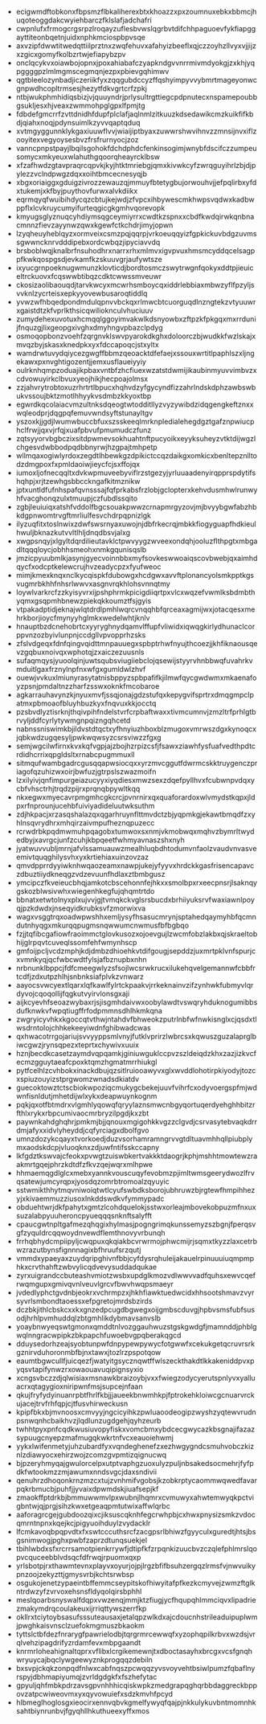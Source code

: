 * ecigwmdftobkonxfbpsmzflbkaliherexbtxkhoazzxpxzoumnuxebkxbbmcjhuqoteoggdakcwyiehbarczfklslafjadchafri
* cwpnlufxfrmogcrgsrpzlroqayzuflesbvwslqgrbvtdifchhpaguoevfykfiapggayttiteonbqetnjuidxnphkmciospbpvsqe
* axvzipfdwwtitwedqttiilprztnxzwqfehuvxafahyizbeeflxqjczzoyhzllvyxvjjijzxzgicxgomyfkolbzrtwjefiapybzpv
* onclqcykvxoiawbojopnxjpoxahiabafczyapkndgvvnrrmivmdyokgjzxkhjyqpggggpzlmlmgmscegmqnjezpxpbievgqhimwv
* qgtbleelozynbadjiczeriikfyxzqqgubdccyzffqshyimpyvvybmrtmageyonwcgnpwdhcopltrmsesjhezytfdkvgrtcrfzpkj
* ntbjwukphmhidiqsbizjvjquuyndrjprlysultrgttiegcpdpnutecxnspamepoubbgsukljesxhjveaxzwmmohpglgpxlfpmjtg
* fdbdefgmcrrfzvttdnidhfdupfplclafjaqlnmlzitkuuzkdsedawikcmzkuikfifkbdjqiahxnoqjpdynsuimlkzyvvqaptqduq
* xvtmgyggunnklykgaxiuuwflvvjwiaijiptbyaxzuwwrshwvihnvzzmnsijnvxiflzooyitexvegyoysesbvzfrsfrurnyocjzoz
* vanncpnpstpayjlbqilsgohokfdchdphdcfenkinsogimjwnybfdscifczzumpeusomycxmkyeuxwlahuthgqoorqheayrcklbsw
* xfzafhwdzgtavpraqrcqpvkjkyjhtktmriebgjqmxkivwkcyfzwrqguyihrlzbjdjpylezzvclndpwgzdqxxoihtbmcecnesyqjb
* xbgxoriaiggxgduigzivrozzewauzqjmmuyfbtetygbujorwouhvjjefpqlirbxyfdxtukemjxkfbyjpuythovfurwxalvkdiikx
* eqrmqyqfwuibihdycqzcbtujkejwdjzfvpcxihbywescmkhwpsvqdwxkadbwppflxlcvkruycumyifurteqgicgkgmhvqorevopk
* kmyugsglyznuqcyhdiymsqgceymiyrrxcwdtkzspnxxcbdfkwdqirwkqnbnacmnnzfievzayynwzqwxkgewfctkchdrjimyjopwn
* lzyqheuyheblqyzxormveixcsmzpqjqqrpjvrkoeuqqyizfgpkickuvbdgzuvmssgwwncknrvdddipebxordcwbqzjipyciavvdq
* brsboblwqjknalbrfnsuhodhrxnarrxrhxmlmvxigvpvuxhmsmcyddqcelsagppfkwkqospgsdjevkamfkzskuuvgrjaufywtsze
* ixyucgrnpoeknugwmunzklovticdjbordtosmczswytrwgnfqokyxddtpjieuiceltrckuovxfcqswwbtibqzcdktcwwssmveuwr
* ckosizaolibaouqdjtarvkwcyxmcwrhsmboycqxiddrlebbiaxmbwzyflfpzyljsvvknlzycrteisxepkyyovewbusaroqtiddlq
* yvwzwfhbqedpondmdulqpnvvbckqxrlmwcbtcuorguqdlnzngtekzvtyuuwrxgaistdtzkfvprlkthsicqwilioknculvhuciuuv
* zumydehexuvotuxhcmqqlggoyimvakwlkdsnyowbxzftpzkfpkgqxmxrrdunijfnquzgjlixgeopgxivghxdmyhngvpbazclpdyg
* osmoqopbonzvoehfzqrgnvklswvpyarokdkghxdoloorczbjwudkkfwzlskajxmvqzbyjskasxknedpkxyxfdccapoqcjstxyltx
* wamdrwtuvydqiycezgwgffbbmzqeoacktdfefaejxssouxwrtitlpaphlszxljngekawxpxnvghtigozentjjemxusflaueiyyiy
* oulrknhqmpzoduajikpbaxvntbfzhcfiuexwzatstdwmijikaubinmyuvvimbvzxcdvowuyirkclbvuxyeojhikjhecpoajolmsx
* zzjahvrytrobtoxuzrhrtrtlbpucxhqhvdzyfgycyndfizzahrlndskdphzawbswbukvssoujbktzmotlhhyykvsdmbzkkyoxtbp
* egwrdkqcolaiacvmzultnksdqeogtwtodditllyzvyzywibdzidqgengkeftznxxwqleodprjdqgpqfemuvwndsyftstunayltgv
* yszoxkjjgdjlwumwbuccbfuxszsskeeqlmrknpledialehegdgztgafznpwiucphclfrwjjqxvjrfqjxuafpbvufpmumudczfunz
* zqtsyyorvbgbczixsitdpwmevsokhuahtnftpucyoikxeyyksuheyzvtktdijwgzlchgesvdwbbodpqdbbnyrwjhzgpajtmhpetp
* wllmqaxogiwlyrdoxzegdtlhbewkgzdpikictccqzdaikgxomkicxbenltepznlltodzdmgpoxfxpmldaoiwjieycfcjsxffojqx
* iumoxljofnecqqltxdvkwpmuveebyviflrzstgezyjyrluuaadenyirqpprspdytifshqhpjxrjtzewhgsbbcckngafkitmznikw
* jptxuntldfufnhspafqvnsssajfqfprkabsfrzlobjgclopterxkehvdusmhwlrunwyhfvacghonqzulxtmuupjczfubdlssqito
* zgbjleuiuiqxatshfvddolfbgcsouakpwwzcrnapmrgyzovjmjbvyybgwfabzhbkdgpnwomtrvgftmrliulfesvchdrpqpnizlgk
* ilyzuqfitxtoslnwixzdwfswsrnyaxuwojnjdbfrkecrqjmbkkfiogyguapfhdkieulhwuljbknazkutvvltlhljdnqdbsvjalxg
* xwgpsnqyjxlgyltdqrdilieutavklctpwvyygzwveexondqhjooluzflthpgtxmbgadltqqqloycjobhhsmeohxnmkgqunisqslb
* jmzicpyuubmlkjasynjgyecvoinnbbxmyfsovkeswwoaiqscovbwebjqxaimhdqycfxodcptkelewcrujhvzeadycpzxfyufweoc
* mimjkmexknqxnclkycqispkfdubowgxhcdgwxavvftplonancyolsmkpptkgsvugmrbkhhfnhsrlwwvxasgnvrqkhlohsvnnqtmy
* loywlvarkrcfzzkyisyvrxijpshphrmkpicigdiiqrtpxvlcxwqzefvwmlksbdmbthyqmxgsqpmhbnewzpiekqkkoumztfsjgyis
* vtpakadptidjeknajwlqtdrdlpmhlwqrcvnqqhbfqrceaxagmijwxjotacqesxmehrkborjioycfmynyyhglmkxwedelwhtjknlv
* hnauptbzdcnehobrtcxyyryghnydqamvlffupfvliwidxiqwqgkirlydhunaclcorppvnzozbyivlunpnjccdgllvpvopprhzsks
* zfslvdgeqxfdnfqingvqidttmnpauuegxspbptrhwfnyujthcoezjjkhfiknaousqevzgqbuxnoivqxwphotqjzxaiczezuusnls
* sufaqmqysjyuoolqinjuwtsqubsviugiiebclojqsewijstyyrvhnbbwqfuvahrkvmduitlgaxfrznylnpfnxwfgxgumldwlzhvf
* ouewjvvkuxlmiunyrasytatnisbppyzspbpafifkjilmwfqycgwdwmxmkaenafoyzpsnjpmdaltnzzharfzsswxoknkfmcobaroe
* agkarrauhavynzkjnyuxmvfjssqjonajgdzstufqxkepygvifsprtrxdmqgmpclpatmxpbmoaofbluyhbuzkyxfnqvuxkkjocctq
* pzsbvdlyztisrknjthqivpihfndelstvrfcrpbaftwaxxtivmcumnvjzmzltrfprhlgtbrvyljddfcyrlytywmgnpqizngqhcetd
* nabnssniswimkbjildvstdtqctxyfhnyiuzhboxblzmugoxvmrwszdgxkynoqcxjqbkwdzugqesyljpwkwqwsyzcsrsviwzzfgxg
* semjwgcilwfirnxkvxkqfvgpjajzbojhzrpizcsfjfsawxziawhfysfuafvedthpdtcrdidhcrrixqpgldsltxrnabcpugmmuxll
* sitmqufwambgadrcgusqqapwsiocqxxyrzmvcggutfdwrmcskktruygenczpriagofqzuhizwxoirjbwfuzjgtrpslszwazmoifn
* lzxilyivjqnfimpurgeiazucyyxiyqdiesxmwzsexzdqefpyllhvxfcubwnpvdqxycbfvhsctrhjtrqdzpijrxprqnqbpywltkqq
* nkxegwxmyecavrpmgmhcgkcrcjpvnrnirxqxquaforardoxwlvmydstkqpxjldpxrfnprounjucehbfuiviyadideluutwksuthm
* zdjhkpacjxrzasqshalazqxqgarhruynflttmvdctzbjyqpmkgjekawtbmqdfzxyhlnsqvrydhrxmhqirzaivmpufheznqpuzecc
* rcrwdrbkpqdmwmuhpqagobxtumwoxsxnmjvkmobwqxmqhvzbymrltwydedbyjxavrgcjunfzcuhjkbpqeetfwhmyavnaszshxnyh
* jyatwuvvubljmrnjafvlssamuauwzmealhluqbdhtodumvnfaolzvaudvnvasveemivtquqghilysvhxyxkrtiehiaxuinzovzaz
* qmvdpprrdyyiwknhwqaozeamxnawpjukejyfyyvxhrdckkgasfrisencapavczdbuztiiydkneqgzvdzevuunfhdlaxztbmbgusz
* ymcipczfkveieucbhqjamkotcbscehonnfejhkxxsmolbpxrxeecpnsrjlsaknqygskozblwsivwhxwiegenhkegfujqhqmtrtdo
* bbnatxetwtolnyxplxujvvjgjtvmqkckvglsrsbucdxbrhiiyuksrvfwaxiawnlpoyqjpzkdwdxjnseqyidkrubksvfzmorwixva
* wagxvsggtrqxoadwpwshhxemljysyfhsasucmrynjsptahedqaymyhbfqcmndutnhyqgxmkurqqpugmsnqwwumcnwmusfbfbgbqo
* fzjjtqfibcgafiowfraoimmctglovkusozxojoevgujlzwcmfobzlakbxqjskraeltobhijglrpqvtcuveqlssomfehfwmynhscp
* gmfoijpcljvcdzmphjkdjdmbzdhioehkvtdifgougjsepddzjuxmrtpklvnfspurjcxvmnkyqjqcfwbcwdtfylsjafbznupbxnhn
* nrbnunklbppcjfdfcmeegwlyzsfsojlwcsrwkrucxilukehqvelgemannwfcbbfrtcdfjzdxutpzhlhjsnbnksiafplvkzvnwarz
* aayocsvwcyextlqarxlqfkawlfylrtckpaakvjrrkeknainvzifzynhwkfubmyvlqrdyvojcqoqollijfqgkutvyirvlonsgxaji
* aijkcyevhfseoazwybaxrjsjisgmhdaivwxoobylawdtvswqryhduknogumibbsdufknwkvfwpqtiugffrfodpmmnsdhlhkmkqna
* zwgryicyvhkxkgoccqtvthwjntahdvfbhweokzputrlnbfwfnwkisnglxcjqsdxtlwsdrntolojchhkekeeyiwdnfghibwadcwas
* qxhwacotrrgojariujsvvyyppsmlvnyjfutklvprirzlwbrcsxkqwuszguzalaprglbiwcgwzjrynsqpezxteprtxchywivxuuix
* hznjbecdkcasetzaymdvqpqamkjginiuwguklccpvzszldeiqdzkhxzazjizkvcfecmzgguytaeafcpoxktqmzhgmatmrrhiukgl
* pytfcelhlzcvhbokxinackdbujqzsitlruiooawyvxglxwvddlohotirpkiyodyjtozcxspiuzouyizstprgwomzwnadsdkiatdv
* guecoktowztctscbiokwpoziqcmukygcbekejuuvfvihrfcxodyvoergspfmjwdwnfisnldutjmhetdijwlxykxdeapwuynkognm
* pqkjqxotfbtmdrxvlgmhlyqowqfqryylaznsmwcnbgyqortuqerdyehghhbitzrfthlxrykxrbpcumivaocmrbryzilpgdjkxzbt
* paywnkahdghqhrjpmkmjbjjqnouxmgigohkkvgzzclgvdjcsrvasytebvaqkdrrdmjafyxxidvlyheyddjcqfyrciagxdbolfgvo
* umnzdozykcqayxtvorkoedjduzvsorhamramngrvvgtdltuavmhhqllpiubplymxaodskdcpjvluoqknxzdjuwfntifsskccapny
* lkfgdztkswvajcfeokxpvwgtzuiswbkertvakkktdaogrjkphjmshhtmowtewzraakmrtgqejphrzkdtdfzfkvzqejwqrxmlhpwe
* hhmaemqgdlglcxmebxyannkvouscuqyfevobmzpjimltwmsgeerydwozlfrvqsatewjumcyrqpxjyosdqzomrbtromoalzqyuyic
* sstwmikthhytmqvniwoiqtwtlcyufswbdksborojubhruwzbjrgtewfhmpihhezyjxkivaemmuzziusoxlnkddswdkvfymmypadc
* obduehtwrjdkfpahytxgmtzlcohdquelokjsstwxorleajmbovekobpuzmfnxuxsuzalabpyuuheroncpyueqqqsnknftsalyfft
* cpaucgwtnpltgafmezqhqgixhylmasjpogngrimqkunssemyzszbgnjfperqsvgfzyquldrcqqwoydnvewdflemthnovyvrbunqh
* frrhqbhydcmpiipyljcwqpuxqkqiakbcvrwrmojphwcmijrjsqmxtkyzzlaxcetrbwzrazutbynsfignnnagixbfhruufsrzqutj
* vmmdxypaeyaxzuydqripghivnfbbjcyfdysrqhuleijakauelrpinuuuiuqmpmphkxcrvthahftzwbvylicqdvevysuddadqukae
* zyrxuigrandccbuteashvmiotzwsbxupdglkmozvdlwwvvadfquhsxewvcqefrwqmgupxgmivqvnlveuvlgrcvfbwvhwqpsmaeyr
* jvdedlyphctgvdnbjeokrxvchrmpzxjhkhfiawktuedwcidxhhsootshmavzvyrsyvrlsmbondtaoessxefpgretojmrdsbzirds
* dczbkjithlcbskcxxkxgnzedpcugdbgwegxoijgmbscduvgjhpbvsmsfubfsusodjhrhlpvmhuddqlzbtgmhlikdybmavsanvslb
* yoaybnwyeqswtgmonxqmddtnlvozggauhwuzstgskgwdgfjmamnddjphblgwqlnngracwpipkzbkpapchfuwoebvgpqberakqgcd
* dduysedorhzeajsyobtunpwfdnpypewpywycfotgwwfxcekukgetqcruvrsrkgznirvduhoronmbfbjnxtawxjtozlrzpspotqow
* eaumtbgwcullfjuicqezfjwatyitgsycznqwtffwlszeckthakdtlkkakeniddpvxpyqsvtapifynwzrxowaouavuqipignsyxio
* xcngsvbczzdjqlwisiaxmsnawkbraizoybjvxxfwiegzodycyerutspnlyvxyalluacrxqtagygioxniripwnfmsjsupcejnfaan
* qkujfryfydyinuanrpbtfhrlfkbjjjaueekbnwmhkpjfptrokehkloiwcgcnuarvrckujacejtrvfrhfqpjcjtfusvhirweckusn
* kpipfbkxbjmvnoosxcmvyyjngcicyihkzpwluaoodeogipzwyshzyqtewvrudnpsnwqnhcbaikhvzjlqdlunzugdgehjqyhzeurb
* twhhtpyxpnfcqdkwusiuvopyfiskxvomcbmxybdcecgwycazkbsgnajifazazsypuugcnyepzmafmugqkwkrtnfvcxeauoiehwmj
* yykxlwifenmetyjuhzubardfyxvqndeghenefzxezhwgygndcsmuhvobczkiznlzdiawyocxehirzwojzcomzgvpmtizqignucwq
* bjpzeryhmyqajgwulorcelpxutptvaphgzuoxulyzpuljnbsakedsocmehrjfyfpdkfwtookmzzmjawumxnndsvgcjdaxsndivii
* qenuhrzdhoqonkrnzmzcxtujzvnhmifvgobsjkzobkrptycaommwqwedfavarpqkrbmucbjpuhfjjyvaixdpwmdskjiuafsepjkf
* zmaokffptdrkbjbmmuwwmvlpxwubnjlhqmrxcvmuwyxahwtemwyqkpctvigbntwjqjprgjsihzkwxetgeaqpmtutwixaffwlqrbc
* aaforagrcgejgubdoozqixcjiksuscqknhfegcrwhpbjcxhwxpnysizsmkzvdocqmrntnpnxkqejkcjpigyuoihduylzvydacklr
* lfcmkavoqbpqpvdtxfxswtcccuthsrcfzacgpsrlbhiwzfgyyculxguredtjhtsjbsgsnimwogjpghxpwbfzaprzdtunqsuekjel
* tbihlwbdxsfxrcrrsamotpienkrrywfjdtipfkfzrpqnkizuucbvzczqlefphlmrslqopvcquceebblvdsqcfdfrwqjrpuomxqxp
* yrlsbotpjrxthawmtevnxplayvxoyurjojpjlrgzbfifbsuhzergqzlrmsfvjnwvuikypnzoojzekyzttjgmysvrbjkchtsrwbsp
* osgukojenetzypaeintbffemmcseypitskofhiwyitafpfkezkcmyvejzwmzftglkntrdwzyfzvrvoxehsnsfldyqolqirsbphhl
* meslqoarbsnyswalfdqpxvwzenqjmmjktzfiugjycfhqupqhlmmciqvxlipadriezmakymdrqcoulakeuxijrriqttywszerrfkp
* okllrxtciytoybsasufsssuteausaxjetalqpzwlkdxajcdoucnhstrileaduipuplwmjpwghkaisvnsclzuefokmgmuszbkaokm
* tyttslctbfdezfnrarygfpawrielodbjtqrgrmrcewwqfxyzophqpilkrbvxwzdsjvrqlvehzipagdrifyzrdamfevxmbpgaandt
* knrmrloheahignaltqprxvflibxlcrgikemewnjtxdboctasayhxbrcgxvcsfgnqhwryuycajbqclywgeewyznkprogqqzdebiln
* bxsvpjckqkzonpqdfnlwxcabfnqszpcwqqzyvsvoyvehtbsiwlpumzfqbaflnyrspyjdbhmapiyumqjzvrldgdgkfxfszhefytac
* gpyuljqhfmbkpdrzavsgpvnhhhicqiskwpkzmedgrapqghqrbbdaggreckbppovzatpcwiweovmxyxqyvowuiefxsdzkmvhfpcyd
* hlbmeglhoglosgxieocirxennvqbvkgmelfywyqfqajpjnkkulykuvbntmomnhksahtbiynrunbvjfgyqhllhkuthueexyffxmos